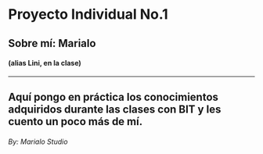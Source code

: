 # Proyecto Individual No.1
## Sobre mí: Marialo
#### (alias Lini, en la clase)
---
Aquí pongo en práctica los conocimientos adquiridos durante las clases con BIT y les cuento un poco más de mí.
---
###### By: Marialo Studio